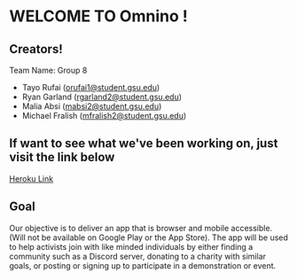 # WELCOME TO Omnino !

## Creators!
Team Name: Group 8
 * Tayo Rufai (orufai1@student.gsu.edu)
 * Ryan Garland (rgarland2@student.gsu.edu)
 * Malia Absi (mabsi2@student.gsu.edu)
 * Michael Fralish (mfralish2@student.gsu.edu)

## If want to see what we've been working on, just visit the link below
[Heroku Link](https://omnino.herokuapp.com/)


## Goal
Our objective is to deliver an app that is browser and mobile accessible. (Will not be available on Google Play or the App Store). The app will be used to help activists join with like minded individuals by either finding a community such as a Discord server, donating to a charity with similar goals, or posting or signing up to participate in a demonstration or event.


 

